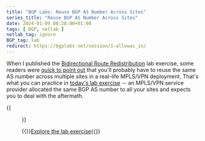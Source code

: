 ```yaml
---
title: "BGP Labs: Reuse BGP AS Number Across Sites"
series_title: "Reuse BGP AS Number Across Sites"
date: 2024-01-09 08:28:00+01:00
tags: [ BGP, netlab ]
netlab_tag: ignore
BGP_tag: lab
redirect: https://bgplabs.net/session/1-allowas_in/
---
```

When I published the [Bidirectional Route Redistribution](https://bgplabs.net/basic/5-redistribute/) lab exercise, some readers were [quick to point out](https://blog.ipspace.net/2023/09/bgp-labs-redistribute.html#1920) that you'll probably have to reuse the same AS number across multiple sites in a real-life MPLS/VPN deployment. That's what you can practice in [today's lab exercise](https://bgplabs.net/session/1-allowas_in/) -- an MPLS/VPN service provider allocated the same BGP AS number to all your sites and expects you to deal with the aftermath.

{{<figure src="https://bgplabs.net/session/topology-allowas.png">}}

{{<jump>}}[Explore the lab exercise](https://bgplabs.net/session/1-allowas_in/){{</jump>}}
